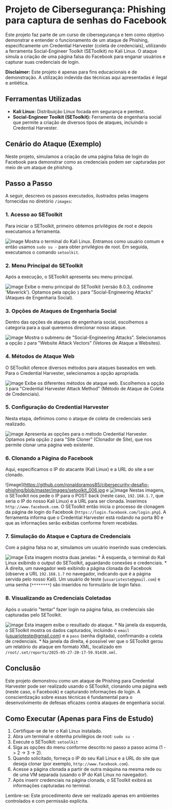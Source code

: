 # Projeto de Cibersegurança: Phishing para captura de senhas do Facebook

Este projeto faz parte de um curso de cibersegurança e tem como objetivo demonstrar e entender o funcionamento de um ataque de Phishing, especificamente um Credential Harvester (coleta de credenciais), utilizando a ferramenta Social-Engineer Toolkit (SEToolkit) no Kali Linux. O ataque simula a criação de uma página falsa do Facebook para enganar usuários e capturar suas credenciais de login.

**Disclaimer:** Este projeto é apenas para fins educacionais e de demonstração. A utilização indevida das técnicas aqui apresentadas é ilegal e antiética.

## Ferramentas Utilizadas

* **Kali Linux:** Distribuição Linux focada em segurança e pentest.
* **Social-Engineer Toolkit (SEToolkit):** Ferramenta de engenharia social que permite a criação de diversos tipos de ataques, incluindo o Credential Harvester.

## Cenário do Ataque (Exemplo)

Neste projeto, simulamos a criação de uma página falsa de login do Facebook para demonstrar como as credenciais podem ser capturadas por meio de um ataque de phishing.

## Passo a Passo

A seguir, descrevo os passos executados, ilustrados pelas imagens fornecidas no diretório `/images`:

### 1. Acesso ao SEToolkit

Para iniciar o SEToolkit, primeiro obtemos privilégios de root e depois executamos a ferramenta.

![image](https://github.com/ronaldoramos85/cibersecurity-desafio-phishing/blob/master/images/setoolkit_001.jpg)
Mostra o terminal do Kali Linux. Entramos como usuário comum e então usamos `sudo su -` para obter privilégios de root. Em seguida, executamos o comando `setoolkit`.

### 2. Menu Principal do SEToolkit

Após a execução, o SEToolkit apresenta seu menu principal.

![image](https://github.com/ronaldoramos85/cibersecurity-desafio-phishing/blob/master/images/setoolkit_002.jpg) Exibe o menu principal do SEToolkit (versão 8.0.3, codinome 'Maverick'). Optamos pela opção `1` para "Social-Engineering Attacks" (Ataques de Engenharia Social).

### 3. Opções de Ataques de Engenharia Social

Dentro das opções de ataques de engenharia social, escolhemos a categoria para a qual queremos direcionar nosso ataque.

![image](https://github.com/ronaldoramos85/cibersecurity-desafio-phishing/blob/master/images/setoolkit_003.jpg) Mostra o submenu de "Social-Engineering Attacks". Selecionamos a opção `2` para "Website Attack Vectors" (Vetores de Ataque a Websites).

### 4. Métodos de Ataque Web

O SEToolkit oferece diversos métodos para ataques baseados em web. Para o Credential Harvester, selecionamos a opção apropriada.

![image](https://github.com/ronaldoramos85/cibersecurity-desafio-phishing/blob/master/images/setoolkit_004.jpg) Exibe os diferentes métodos de ataque web. Escolhemos a opção `3` para "Credential Harvester Attack Method" (Método de Ataque de Coleta de Credenciais).

### 5. Configuração do Credential Harvester

Nesta etapa, definimos como o ataque de coleta de credenciais será realizado.

![image](https://github.com/ronaldoramos85/cibersecurity-desafio-phishing/blob/master/images/setoolkit_005.jpg) Apresenta as opções para o método Credential Harvester. Optamos pela opção `2` para "Site Cloner" (Clonador de Site), que nos permite clonar uma página web existente.

### 6. Clonando a Página do Facebook

Aqui, especificamos o IP do atacante (Kali Linux) e a URL do site a ser clonado.

![image](https://github.com/ronaldoramos85/cibersecurity-desafio-phishing/blob/master/images/setoolkit_006.jpg 
e 
![image](https://github.com/ronaldoramos85/cibersecurity-desafio-phishing/blob/master/images/setoolkit_007.jpg) Nestas imagens, o SEToolkit nos pede o IP para o POST back (neste caso, `192.168.1.7`, que seria o IP do nosso Kali Linux) e a URL para ser clonada. Inserimos `http://www.facebook.com`. O SEToolkit então inicia o processo de clonagem da página de login do Facebook (`https://login.facebook.com/login.php`). A ferramenta informa que o Credential Harvester está rodando na porta 80 e que as informações serão exibidas conforme forem recebidas.

### 7. Simulação do Ataque e Captura de Credenciais

Com a página falsa no ar, simulamos um usuário inserindo suas credenciais.

![image](https://github.com/ronaldoramos85/cibersecurity-desafio-phishing/blob/master/images/setoolkit_008.jpg) Esta imagem mostra duas janelas:
    * À esquerda, o terminal do Kali Linux exibindo o output do SEToolkit, aguardando conexões e credenciais.
    * À direita, um navegador web exibindo a página clonada do Facebook (observe a URL `192.168.1.7` no navegador, indicando que é a página servida pelo nosso Kali). Um usuário de teste (`usuarioteste@gmail.com`) e uma senha (`********`) são inseridos no formulário de login falso.

### 8. Visualizando as Credenciais Coletadas

Após o usuário "tentar" fazer login na página falsa, as credenciais são capturadas pelo SEToolkit.

![image](https://github.com/ronaldoramos85/cibersecurity-desafio-phishing/blob/master/images/setoolkit_009.jpg) Esta imagem exibe o resultado do ataque.
    * Na janela da esquerda, o SEToolkit mostra os dados capturados, incluindo o `email` (usuarioteste@gmail.com) e a `pass` (senha digitada), confirmando a coleta de credenciais.
    * Na janela da direita, é possível ver que o SEToolkit gerou um relatório do ataque em formato XML, localizado em `/root/.set/reports/2025-05-27-20-17-59.91430.xml`.

## Conclusão

Este projeto demonstrou como um ataque de Phishing para Credential Harvester pode ser realizado usando o SEToolkit, clonando uma página web (neste caso, o Facebook) e capturando informações de login. A conscientização sobre essas técnicas é fundamental para o desenvolvimento de defesas eficazes contra ataques de engenharia social.

## Como Executar (Apenas para Fins de Estudo)

1.  Certifique-se de ter o Kali Linux instalado.
2.  Abra um terminal e obtenha privilégios de root: `sudo su -`
3.  Execute o SEToolkit: `setoolkit`
4.  Siga as opções do menu conforme descrito no passo a passo acima (1 -> 2 -> 3 -> 2).
5.  Quando solicitado, forneça o IP do seu Kali Linux e a URL do site que deseja clonar (por exemplo, `http://www.facebook.com`).
6.  Acesse a página clonada a partir de outra máquina na mesma rede ou de uma VM separada (usando o IP do Kali Linux no navegador).
7.  Após inserir credenciais na página clonada, o SEToolkit exibirá as informações capturadas no terminal.

Lembre-se: Este procedimento deve ser realizado apenas em ambientes controlados e com permissão explícita.
